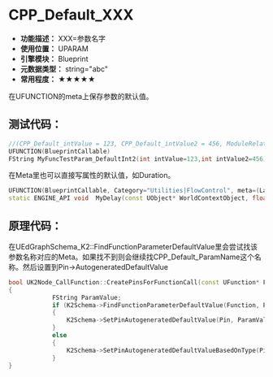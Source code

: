 ﻿# CPP_Default_XXX

- **功能描述：** XXX=参数名字
- **使用位置：** UPARAM
- **引擎模块：** Blueprint
- **元数据类型：** string="abc"
- **常用程度：** ★★★★★

在UFUNCTION的meta上保存参数的默认值。

## 测试代码：

```cpp
//(CPP_Default_intValue = 123, CPP_Default_intValue2 = 456, ModuleRelativePath = Function/Param/MyFunction_TestParam.h)
UFUNCTION(BlueprintCallable)
FString MyFuncTestParam_DefaultInt2(int intValue=123,int intValue2=456);
```

在Meta里也可以直接写属性的默认值，如Duration。

```cpp
UFUNCTION(BlueprintCallable, Category="Utilities|FlowControl", meta=(Latent, WorldContext="WorldContextObject", LatentInfo="LatentInfo", Duration="0.2", Keywords="sleep"))
static ENGINE_API void	MyDelay(const UObject* WorldContextObject, float Duration, struct FLatentActionInfo LatentInfo );
```

## 原理代码：

在UEdGraphSchema_K2::FindFunctionParameterDefaultValue里会尝试找该参数名称对应的Meta。如果找不到则会继续找CPP_Default_ParamName这个名称。然后设置到Pin->AutogeneratedDefaultValue

```cpp
bool UK2Node_CallFunction::CreatePinsForFunctionCall(const UFunction* Function)
{
			FString ParamValue;
			if (K2Schema->FindFunctionParameterDefaultValue(Function, Param, ParamValue))
			{
				K2Schema->SetPinAutogeneratedDefaultValue(Pin, ParamValue);
			}
			else
			{
				K2Schema->SetPinAutogeneratedDefaultValueBasedOnType(Pin);
			}
}
```